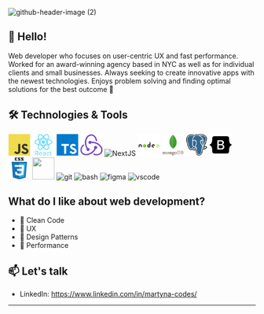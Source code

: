 ![github-header-image (2)](https://github.com/Martynacodes/Martynacodes/assets/90793189/53e623d4-e659-40ab-a05b-43365ba8d4a4)

## :wave: Hello!

Web developer who focuses on user-centric UX and fast performance. Worked for an award-winning agency based in NYC as well as for individual clients and small businesses. Always seeking to create innovative apps with the newest technologies. Enjoys problem solving and finding optimal solutions for the best outcome :green_heart: 

## 🛠️ Technologies & Tools

<p align="left">
<img src="https://raw.githubusercontent.com/devicons/devicon/master/icons/javascript/javascript-original.svg" alt="Javascript" width="45" height="45" />
<img src="https://raw.githubusercontent.com/devicons/devicon/master/icons/react/react-original-wordmark.svg" alt="React" width="45" height="45" />
<img src="https://raw.githubusercontent.com/devicons/devicon/master/icons/typescript/typescript-original.svg" alt="Typescript" width="45" height="45" />
<img src="https://raw.githubusercontent.com/devicons/devicon/master/icons/redux/redux-original.svg" alt="Redux" width="45" height="45" />
<img src="https://cdn.jsdelivr.net/gh/devicons/devicon/icons/nextjs/nextjs-original-wordmark.svg" alt="NextJS" width="45" height="45"/>
<img src="https://raw.githubusercontent.com/devicons/devicon/master/icons/nodejs/nodejs-original-wordmark.svg" alt="Nodejs" width="45" height="45" />
<img src="https://raw.githubusercontent.com/devicons/devicon/master/icons/mongodb/mongodb-original-wordmark.svg" alt="mongodb" width="45" height="45" />
<img src="https://raw.githubusercontent.com/devicons/devicon/master/icons/postgresql/postgresql-original.svg" alt="Postgres" width="45" height="45" />
<img src="https://raw.githubusercontent.com/devicons/devicon/master/icons/bootstrap/bootstrap-plain.svg" alt="bootstrap" width="45" height="45" />
<img src="https://raw.githubusercontent.com/devicons/devicon/master/icons/css3/css3-original-wordmark.svg" alt="css3" width="45" height="45" />
<img src="https://cdn.jsdelivr.net/gh/devicons/devicon/icons/amazonwebservices/amazonwebservices-plain-wordmark.svg" width="45" height="45"/>
<img src="https://cdn.jsdelivr.net/gh/devicons/devicon/icons/git/git-original.svg" alt="git" width="45" height="45"/>
<img src="https://cdn.jsdelivr.net/gh/devicons/devicon/icons/bash/bash-original.svg" alt="bash" width="45" height="45"/>
<img src="https://cdn.jsdelivr.net/gh/devicons/devicon/icons/figma/figma-original.svg" alt="figma" width="45" height="45"/>
<img src="https://cdn.jsdelivr.net/gh/devicons/devicon/icons/vscode/vscode-original.svg" alt="vscode" width="45" height="45"/>

</p>
    
## What do I like about web development?

* :bathtub: Clean Code
* 🥇 UX
* :notebook_with_decorative_cover: Design Patterns
* 🚀 Performance

## :mailbox: Let's talk

* LinkedIn: <https://www.linkedin.com/in/martyna-codes/>


---
